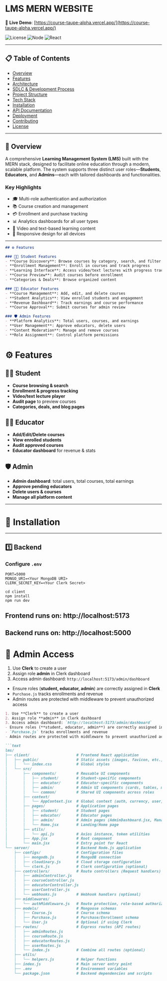 # LMS MERN WEBSITE

🔗 **Live Demo**: [https://course-taupe-alpha.vercel.app/](https://course-taupe-alpha.vercel.app/)

![License](https://img.shields.io/badge/license-MIT-blue.svg)
![Node](https://img.shields.io/badge/node-%3E%3D16.0.0-brightgreen)
![React](https://img.shields.io/badge/react-18.x-61dafb)

---

## 📋 Table of Contents

- [Overview](#-overview)
- [Features](#️-features)
- [Architecture](#-architecture)
- [SDLC & Development Process](#-sdlc--development-process)
- [Project Structure](#-project-structure)
- [Tech Stack](#-tech-stack)
- [Installation](#-installation)
- [API Documentation](#-api-documentation)
- [Deployment](#-deployment)
- [Contributing](#-contributing)
- [License](#-license)

---

## 🎯 Overview

A comprehensive **Learning Management System (LMS)** built with the MERN stack, designed to facilitate online education through a modern, scalable platform. The system supports three distinct user roles—**Students**, **Educators**, and **Admins**—each with tailored dashboards and functionalities.

### Key Highlights
- 🎓 Multi-role authentication and authorization
- 📚 Course creation and management
- 💳 Enrollment and purchase tracking
- 📊 Analytics dashboards for all user types
- 🎥 Video and text-based learning content
- 📱 Responsive design for all devices

---

```markdown
## ⚙️ Features

### 👩‍🎓 Student Features
- **Course Discovery**: Browse courses by category, search, and filter
- **Enrollment Management**: Enroll in courses and track progress
- **Learning Interface**: Access video/text lectures with progress tracking
- **Course Preview**: Audit courses before enrollment
- **Categories & Deals**: Browse organized content

### 👨‍🏫 Educator Features
- **Course Management**: Add, edit, and delete courses
- **Student Analytics**: View enrolled students and engagement
- **Revenue Dashboard**: Track earnings and course performance
- **Course Approval**: Submit courses for admin review

### 🛡 Admin Features
- **Platform Analytics**: Total users, courses, and earnings
- **User Management**: Approve educators, delete users
- **Content Moderation**: Manage and remove courses
- **Role Assignment**: Control platform permissions

```

# ⚙️ Features

## 👩‍🎓 Student
- **Course browsing & search**
- **Enrollment & progress tracking**
- **Video/text lecture player**
- **Audit page** to preview courses
- **Categories, deals, and blog pages**

## 👨‍🏫 Educator
- **Add/Edit/Delete courses**
- **View enrolled students**
- **Audit approved courses**
- **Educator dashboard** for revenue & stats

## 🛡 Admin
- **Admin dashboard**: total users, total courses, total earnings
- **Approve pending educators**
- **Delete users & courses**
- **Manage all platform content**

---

# 🚀 Installation

---

## 1️⃣ Backend

### Configure `.env`

```env
PORT=5000
MONGO_URI=<Your MongoDB URI>
CLERK_SECRET_KEY=<Your Clerk Secret>

cd client
npm install
npm run dev
```

## Frontend runs on: http://localhost:5173

## Backend runs on: http://localhost:5000


# 🔑 Admin Access


1. Use **Clerk** to create a user
2. Assign role **admin** in Clerk dashboard
3. Access admin dashboard: `http://localhost:5173/admin/dashboard`

- Ensure roles (**student, educator, admin**) are correctly assigned in **Clerk**
- `Purchase.js` tracks enrollments and revenue
- Admin routes are protected with middleware to prevent unauthorized access

```markdown
1. Use **Clerk** to create a user
2. Assign role **admin** in Clerk dashboard
3. Access admin dashboard: `http://localhost:5173/admin/dashboard`
- Ensure roles (**student, educator, admin**) are correctly assigned in **Clerk**
- `Purchase.js` tracks enrollments and revenue
- Admin routes are protected with middleware to prevent unauthorized access

```text
lms/
├── client/                     # Frontend React application
│   ├── public/                 # Static assets (images, favicon, etc.)
│   │   └── index.css           # Global styles
│   └── src/
│       ├── components/         # Reusable UI components
│       │   ├── student/        # Student-specific components
│       │   ├── educator/       # Educator-specific components
│       │   ├── admin/          # Admin UI components (cards, tables, modals)
│       │   └── common/         # Shared UI components across roles
│       ├── context/
│       │   └── AppContext.jsx  # Global context (auth, currency, user)
│       ├── pages/              # Application pages
│       │   ├── student/        # Student pages
│       │   ├── educator/       # Educator pages
│       │   ├── admin/          # Admin pages (AdminDashboard.jsx, ManageUsers.jsx, etc.)
│       │   └── Home.jsx        # Landing/Home page
│       ├── utils/
│       │   └── api.js          # Axios instance, token utilities
│       ├── App.jsx             # Root component
│       └── main.jsx            # Entry point for React
└── server/                     # Backend Node.js application
    ├── configs/                # Configuration files
    │   ├── mongodb.js          # MongoDB connection
    │   ├── cloudinary.js       # Cloud storage configuration
    │   └── clerk.js            # Clerk configuration (optional)
    ├── controllers/            # Route controllers (Request handlers)
    │   ├── adminController.js
    │   ├── courseController.js
    │   ├── educatorController.js
    │   ├── userController.js
    │   └── webhooks.js         # Webhook handlers (optional)
    ├── middlewares/
    │   └── authMiddleware.js   # Route protection, role-based authorization
    ├── models/                 # Mongoose schemas
    │   ├── Course.js           # Course schema
    │   ├── Purchase.js         # Purchase/Enrollment schema
    │   └── User.js             # Optional if using Clerk
    ├── routes/                 # Express routes (API routes)
    │   ├── adminRoutes.js
    │   ├── courseRoute.js
    │   ├── educatorRoutes.js
    │   ├── userRoutes.js
    │   └── index.js            # Combine all routes (optional)
    ├── utils/
    │   └── helpers.js          # Helper functions
    ├── index.js                # Main server entry point
    ├── .env                    # Environment variables
    └── package.json            # Backend dependencies and scripts
